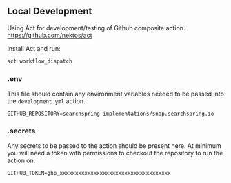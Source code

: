 ## Local Development

Using Act for development/testing of Github composite action.
https://github.com/nektos/act

Install Act and run:
```sh
act workflow_dispatch
```

### .env
This file should contain any environment variables needed to be passed into the `development.yml` action.

```
GITHUB_REPOSITORY=searchspring-implementations/snap.searchspring.io
```

### .secrets
Any secrets to be passed to the action should be present here.
At minimum you will need a token with permissions to checkout the repository to run the action on.

```
GITHUB_TOKEN=ghp_xxxxxxxxxxxxxxxxxxxxxxxxxxxxxxxxxxxx
```